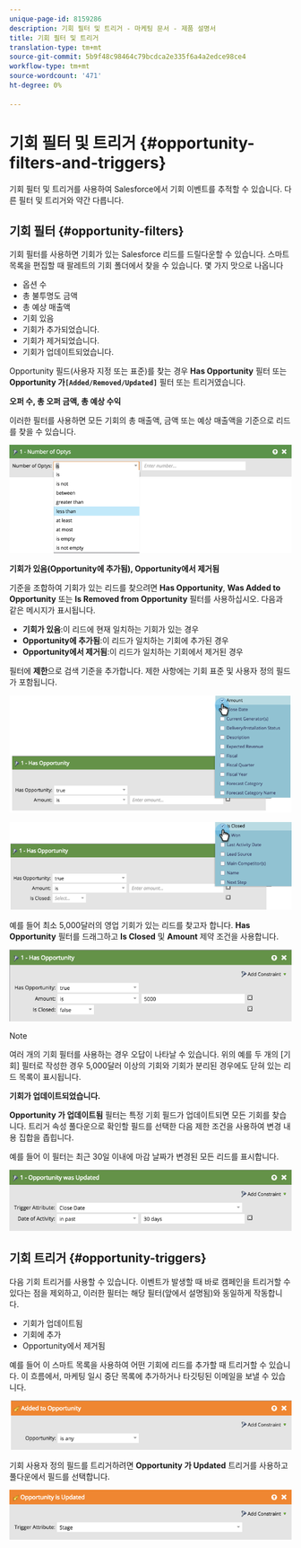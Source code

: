 ```yaml
---
unique-page-id: 8159286
description: 기회 필터 및 트리거 - 마케팅 문서 - 제품 설명서
title: 기회 필터 및 트리거
translation-type: tm+mt
source-git-commit: 5b9f48c98464c79bcdca2e335f6a4a2edce98ce4
workflow-type: tm+mt
source-wordcount: '471'
ht-degree: 0%

---
```



# 기회 필터 및 트리거 {#opportunity-filters-and-triggers}

기회 필터 및 트리거를 사용하여 Salesforce에서 기회 이벤트를 추적할 수 있습니다. 다른 필터 및 트리거와 약간 다릅니다.

## 기회 필터 {#opportunity-filters}

기회 필터를 사용하면 기회가 있는 Salesforce 리드를 드릴다운할 수 있습니다. 스마트 목록을 편집할 때 팔레트의 기회 폴더에서 찾을 수 있습니다. 몇 가지 맛으로 나옵니다

* 옵션 수
* 총 불투명도 금액
* 총 예상 매출액
* 기회 있음
* 기회가 추가되었습니다.
* 기회가 제거되었습니다.
* 기회가 업데이트되었습니다.

Opportunity 필드(사용자 지정 또는 표준)를 찾는 경우 **Has Opportunity** 필터 또는 **Opportunity 가`[Added/Removed/Updated]`** 필터 또는 트리거였습니다.

**오퍼 수, 총 오퍼 금액, 총 예상 수익**

이러한 필터를 사용하면 모든 기회의 총 매출액, 금액 또는 예상 매출액을 기준으로 리드를 찾을 수 있습니다.

![](assets/image2015-6-11-12-3a29-3a34.png)

**기회가 있음(Opportunity에 추가됨), Opportunity에서 제거됨**

기준을 조합하여 기회가 있는 리드를 찾으려면 **Has Opportunity**, **Was Added to Opportunity** 또는 **Is Removed from Opportunity** 필터를 사용하십시오. 다음과 같은 메시지가 표시됩니다.

* **기회가 있음**:이 리드에 현재 일치하는 기회가 있는 경우
* **Opportunity에 추가됨**:이 리드가 일치하는 기회에 추가된 경우
* **Opportunity에서 제거됨**:이 리드가 일치하는 기회에서 제거된 경우

필터에 **제한**&#x200B;으로 검색 기준을 추가합니다. 제한 사항에는 기회 표준 및 사용자 정의 필드가 포함됩니다.

![](assets/image2015-6-11-12-3a31-3a0.png)

![](assets/image2015-6-11-12-3a31-3a46.png)

예를 들어 최소 5,000달러의 영업 기회가 있는 리드를 찾고자 합니다. **Has Opportunity** 필터를 드래그하고 **Is Closed** 및 **Amount** 제약 조건을 사용합니다.

![](assets/image2015-6-11-12-3a32-3a0.png)

>[!NOTE]
>
>여러 개의 기회 필터를 사용하는 경우 오답이 나타날 수 있습니다. 위의 예를 두 개의 [기회] 필터로 작성한 경우 5,000달러 이상의 기회와 기회가 분리된 경우에도 닫혀 있는 리드 목록이 표시됩니다.

**기회가 업데이트되었습니다.**

**Opportunity 가 업데이트됨** 필터는 특정 기회 필드가 업데이트되면 모든 기회를 찾습니다. 트리거 속성 풀다운으로 확인할 필드를 선택한 다음 제한 조건을 사용하여 변경 내용 집합을 좁힙니다.

예를 들어 이 필터는 최근 30일 이내에 마감 날짜가 변경된 모든 리드를 표시합니다.

![](assets/image2015-6-11-12-3a33-3a7.png)

## 기회 트리거 {#opportunity-triggers}

다음 기회 트리거를 사용할 수 있습니다. 이벤트가 발생할 때 바로 캠페인을 트리거할 수 있다는 점을 제외하고, 이러한 필터는 해당 필터(앞에서 설명됨)와 동일하게 작동합니다.

* 기회가 업데이트됨
* 기회에 추가
* Opportunity에서 제거됨

예를 들어 이 스마트 목록을 사용하여 어떤 기회에 리드를 추가할 때 트리거할 수 있습니다. 이 흐름에서, 마케팅 일시 중단 목록에 추가하거나 타깃팅된 이메일을 보낼 수 있습니다.

![](assets/image2015-6-11-12-3a33-3a48.png)

기회 사용자 정의 필드를 트리거하려면 **Opportunity 가 Updated** 트리거를 사용하고 풀다운에서 필드를 선택합니다.

![](assets/image2015-6-11-12-3a33-3a34.png)
